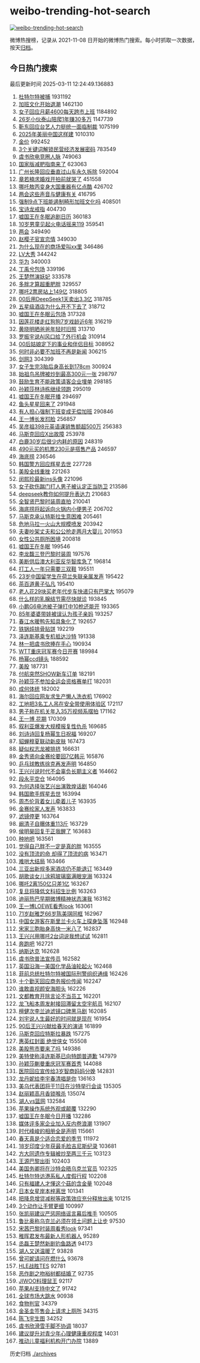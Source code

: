 # weibo-trending-hot-search

[![weibo-trending-hot-search](https://github.com/ameizi/weibo-trending-hot-search/actions/workflows/ci.yml/badge.svg)](https://github.com/ameizi/weibo-trending-hot-search/actions/workflows/ci.yml)

微博热搜榜，记录从 2021-11-08 日开始的微博热门搜索。每小时抓取一次数据，按天[归档](./archives)。

## 今日热门搜索

<!-- BEGIN --> 
最后更新时间 2025-03-11 12:24:49.136883 
1. [杜特尔特被捕](https://s.weibo.com/weibo?q=%23%E6%9D%9C%E7%89%B9%E5%B0%94%E7%89%B9%E8%A2%AB%E6%8D%95%23&t=31&band_rank=1&Refer=top) 1931192
1. [加班文化开始退潮](https://s.weibo.com/weibo?q=%23%E5%8A%A0%E7%8F%AD%E6%96%87%E5%8C%96%E5%BC%80%E5%A7%8B%E9%80%80%E6%BD%AE%23&t=31&band_rank=2&Refer=top) 1462130
1. [女子回应月薪4600每天跨市上班](https://s.weibo.com/weibo?q=%23%E5%A5%B3%E5%AD%90%E5%9B%9E%E5%BA%94%E6%9C%88%E8%96%AA4600%E6%AF%8F%E5%A4%A9%E8%B7%A8%E5%B8%82%E4%B8%8A%E7%8F%AD%23&t=31&band_rank=5&Refer=top) 1184892
1. [26岁小伙泰山陪爬1年赚30多万](https://s.weibo.com/weibo?q=%2326%E5%B2%81%E5%B0%8F%E4%BC%99%E6%B3%B0%E5%B1%B1%E9%99%AA%E7%88%AC1%E5%B9%B4%E8%B5%9A30%E5%A4%9A%E4%B8%87%23&t=31&band_rank=1&Refer=top) 1147739
1. [靳东回应台艺人力挺统一面临制裁](https://s.weibo.com/weibo?q=%23%E9%9D%B3%E4%B8%9C%E5%9B%9E%E5%BA%94%E5%8F%B0%E8%89%BA%E4%BA%BA%E5%8A%9B%E6%8C%BA%E7%BB%9F%E4%B8%80%E9%9D%A2%E4%B8%B4%E5%88%B6%E8%A3%81%23&t=31&band_rank=8&Refer=top) 1075199
1. [2025年美丽中国这样建](https://s.weibo.com/weibo?q=%232025%E5%B9%B4%E7%BE%8E%E4%B8%BD%E4%B8%AD%E5%9B%BD%E8%BF%99%E6%A0%B7%E5%BB%BA%23&t=31&band_rank=3&Refer=top) 1010310
1. [金价](https://s.weibo.com/weibo?q=%E9%87%91%E4%BB%B7&t=31&band_rank=28&Refer=top) 992452
1. [3个关键词解锁民营经济发展密码](https://s.weibo.com/weibo?q=%233%E4%B8%AA%E5%85%B3%E9%94%AE%E8%AF%8D%E8%A7%A3%E9%94%81%E6%B0%91%E8%90%A5%E7%BB%8F%E6%B5%8E%E5%8F%91%E5%B1%95%E5%AF%86%E7%A0%81%23&t=31&band_rank=3&Refer=top) 783549
1. [虞书欣电竞圈人脉](https://s.weibo.com/weibo?q=%23%E8%99%9E%E4%B9%A6%E6%AC%A3%E7%94%B5%E7%AB%9E%E5%9C%88%E4%BA%BA%E8%84%89%23&t=31&band_rank=4&Refer=top) 749063
1. [国家版减肥指南来了](https://s.weibo.com/weibo?q=%23%E5%9B%BD%E5%AE%B6%E7%89%88%E5%87%8F%E8%82%A5%E6%8C%87%E5%8D%97%E6%9D%A5%E4%BA%86%23&t=31&band_rank=2&Refer=top) 623063
1. [广州长隆回应垂直过山车永久拆除](https://s.weibo.com/weibo?q=%23%E5%B9%BF%E5%B7%9E%E9%95%BF%E9%9A%86%E5%9B%9E%E5%BA%94%E5%9E%82%E7%9B%B4%E8%BF%87%E5%B1%B1%E8%BD%A6%E6%B0%B8%E4%B9%85%E6%8B%86%E9%99%A4%23&t=31&band_rank=6&Refer=top) 592004
1. [章若楠求婚戏开拍前就哭了](https://s.weibo.com/weibo?q=%23%E7%AB%A0%E8%8B%A5%E6%A5%A0%E6%B1%82%E5%A9%9A%E6%88%8F%E5%BC%80%E6%8B%8D%E5%89%8D%E5%B0%B1%E5%93%AD%E4%BA%86%23&t=31&band_rank=2&Refer=top) 451558
1. [哪吒敖丙变身大国重器有亿点酷](https://s.weibo.com/weibo?q=%23%E5%93%AA%E5%90%92%E6%95%96%E4%B8%99%E5%8F%98%E8%BA%AB%E5%A4%A7%E5%9B%BD%E9%87%8D%E5%99%A8%E6%9C%89%E4%BA%BF%E7%82%B9%E9%85%B7%23&t=31&band_rank=9&Refer=top) 426702
1. [两会这些声音与健康有关](https://s.weibo.com/weibo?q=%23%E4%B8%A4%E4%BC%9A%E8%BF%99%E4%BA%9B%E5%A3%B0%E9%9F%B3%E4%B8%8E%E5%81%A5%E5%BA%B7%E6%9C%89%E5%85%B3%23&t=31&band_rank=7&Refer=top) 416795
1. [强制9点下班能遏制畸形加班文化吗](https://s.weibo.com/weibo?q=%23%E5%BC%BA%E5%88%B69%E7%82%B9%E4%B8%8B%E7%8F%AD%E8%83%BD%E9%81%8F%E5%88%B6%E7%95%B8%E5%BD%A2%E5%8A%A0%E7%8F%AD%E6%96%87%E5%8C%96%E5%90%97%23&t=31&band_rank=7&Refer=top) 408501
1. [宝诗龙戒指](https://s.weibo.com/weibo?q=%E5%AE%9D%E8%AF%97%E9%BE%99%E6%88%92%E6%8C%87&t=31&band_rank=4&Refer=top) 404730
1. [嘘国王在冬眠追剧日历](https://s.weibo.com/weibo?q=%E5%98%98%E5%9B%BD%E7%8E%8B%E5%9C%A8%E5%86%AC%E7%9C%A0%E8%BF%BD%E5%89%A7%E6%97%A5%E5%8E%86&t=31&band_rank=44&Refer=top) 360183
1. [10岁男童见起火电话摇来119](https://s.weibo.com/weibo?q=%2310%E5%B2%81%E7%94%B7%E7%AB%A5%E8%A7%81%E8%B5%B7%E7%81%AB%E7%94%B5%E8%AF%9D%E6%91%87%E6%9D%A5119%23&t=31&band_rank=13&Refer=top) 359541
1. [两会](https://s.weibo.com/weibo?q=%E4%B8%A4%E4%BC%9A&t=31&band_rank=39&Refer=top) 349490
1. [赵樱子官宣恋情](https://s.weibo.com/weibo?q=%23%E8%B5%B5%E6%A8%B1%E5%AD%90%E5%AE%98%E5%AE%A3%E6%81%8B%E6%83%85%23&t=31&band_rank=11&Refer=top) 349030
1. [为什么现在的商场爱叫xx里](https://s.weibo.com/weibo?q=%23%E4%B8%BA%E4%BB%80%E4%B9%88%E7%8E%B0%E5%9C%A8%E7%9A%84%E5%95%86%E5%9C%BA%E7%88%B1%E5%8F%ABxx%E9%87%8C%23&t=31&band_rank=10&Refer=top) 346486
1. [LV大秀](https://s.weibo.com/weibo?q=LV%E5%A4%A7%E7%A7%80&t=31&band_rank=7&Refer=top) 344242
1. [华为](https://s.weibo.com/weibo?q=%E5%8D%8E%E4%B8%BA&t=31&band_rank=12&Refer=top) 340003
1. [丁禹兮包场](https://s.weibo.com/weibo?q=%E4%B8%81%E7%A6%B9%E5%85%AE%E5%8C%85%E5%9C%BA&t=31&band_rank=14&Refer=top) 339196
1. [王楚然演妖妃](https://s.weibo.com/weibo?q=%E7%8E%8B%E6%A5%9A%E7%84%B6%E6%BC%94%E5%A6%96%E5%A6%83&t=31&band_rank=4&Refer=top) 333578
1. [多胖才算超重肥胖](https://s.weibo.com/weibo?q=%23%E5%A4%9A%E8%83%96%E6%89%8D%E7%AE%97%E8%B6%85%E9%87%8D%E8%82%A5%E8%83%96%23&t=31&band_rank=17&Refer=top) 329557
1. [哪吒2票房站上149亿](https://s.weibo.com/weibo?q=%23%E5%93%AA%E5%90%922%E7%A5%A8%E6%88%BF%E7%AB%99%E4%B8%8A149%E4%BA%BF%23&t=31&band_rank=5&Refer=top) 318805
1. [00后用DeepSeek1天卖出3.3亿](https://s.weibo.com/weibo?q=%2300%E5%90%8E%E7%94%A8DeepSeek1%E5%A4%A9%E5%8D%96%E5%87%BA3.3%E4%BA%BF%23&t=31&band_rank=6&Refer=top) 318785
1. [五星级酒店为什么开不下去了](https://s.weibo.com/weibo?q=%23%E4%BA%94%E6%98%9F%E7%BA%A7%E9%85%92%E5%BA%97%E4%B8%BA%E4%BB%80%E4%B9%88%E5%BC%80%E4%B8%8D%E4%B8%8B%E5%8E%BB%E4%BA%86%23&t=31&band_rank=7&Refer=top) 318712
1. [嘘国王在冬眠云包场](https://s.weibo.com/weibo?q=%E5%98%98%E5%9B%BD%E7%8E%8B%E5%9C%A8%E5%86%AC%E7%9C%A0%E4%BA%91%E5%8C%85%E5%9C%BA&t=31&band_rank=16&Refer=top) 317328
1. [因莲花楼走红狗狗7岁戏龄近6年](https://s.weibo.com/weibo?q=%23%E5%9B%A0%E8%8E%B2%E8%8A%B1%E6%A5%BC%E8%B5%B0%E7%BA%A2%E7%8B%97%E7%8B%977%E5%B2%81%E6%88%8F%E9%BE%84%E8%BF%916%E5%B9%B4%23&t=31&band_rank=23&Refer=top) 316219
1. [黄晓明晒爸爸年轻时旧照](https://s.weibo.com/weibo?q=%23%E9%BB%84%E6%99%93%E6%98%8E%E6%99%92%E7%88%B8%E7%88%B8%E5%B9%B4%E8%BD%BB%E6%97%B6%E6%97%A7%E7%85%A7%23&t=31&band_rank=18&Refer=top) 313710
1. [罗振宇说AI风口给了外行机会](https://s.weibo.com/weibo?q=%23%E7%BD%97%E6%8C%AF%E5%AE%87%E8%AF%B4AI%E9%A3%8E%E5%8F%A3%E7%BB%99%E4%BA%86%E5%A4%96%E8%A1%8C%E6%9C%BA%E4%BC%9A%23&t=31&band_rank=19&Refer=top) 310914
1. [00后姑娘定下的事业和伴侣目标](https://s.weibo.com/weibo?q=%2300%E5%90%8E%E5%A7%91%E5%A8%98%E5%AE%9A%E4%B8%8B%E7%9A%84%E4%BA%8B%E4%B8%9A%E5%92%8C%E4%BC%B4%E4%BE%A3%E7%9B%AE%E6%A0%87%23&t=31&band_rank=32&Refer=top) 308952
1. [何时非必要不加班不再是新闻](https://s.weibo.com/weibo?q=%23%E4%BD%95%E6%97%B6%E9%9D%9E%E5%BF%85%E8%A6%81%E4%B8%8D%E5%8A%A0%E7%8F%AD%E4%B8%8D%E5%86%8D%E6%98%AF%E6%96%B0%E9%97%BB%23&t=31&band_rank=20&Refer=top) 306215
1. [剑网3](https://s.weibo.com/weibo?q=%E5%89%91%E7%BD%913&t=31&band_rank=6&Refer=top) 304399
1. [女子生完3胎后身高长到178cm](https://s.weibo.com/weibo?q=%23%E5%A5%B3%E5%AD%90%E7%94%9F%E5%AE%8C3%E8%83%8E%E5%90%8E%E8%BA%AB%E9%AB%98%E9%95%BF%E5%88%B0178cm%23&t=31&band_rank=21&Refer=top) 300924
1. [始祖鸟吊牌被炒到最高300元一张](https://s.weibo.com/weibo?q=%23%E5%A7%8B%E7%A5%96%E9%B8%9F%E5%90%8A%E7%89%8C%E8%A2%AB%E7%82%92%E5%88%B0%E6%9C%80%E9%AB%98300%E5%85%83%E4%B8%80%E5%BC%A0%23&t=31&band_rank=23&Refer=top) 298797
1. [鼓励生育不能政策请客企业埋单](https://s.weibo.com/weibo?q=%23%E9%BC%93%E5%8A%B1%E7%94%9F%E8%82%B2%E4%B8%8D%E8%83%BD%E6%94%BF%E7%AD%96%E8%AF%B7%E5%AE%A2%E4%BC%81%E4%B8%9A%E5%9F%8B%E5%8D%95%23&t=31&band_rank=24&Refer=top) 298185
1. [孙颖莎林诗栋继续领跑](https://s.weibo.com/weibo?q=%23%E5%AD%99%E9%A2%96%E8%8E%8E%E6%9E%97%E8%AF%97%E6%A0%8B%E7%BB%A7%E7%BB%AD%E9%A2%86%E8%B7%91%23&t=31&band_rank=25&Refer=top) 295019
1. [嘘国王在冬眠开播](https://s.weibo.com/weibo?q=%23%E5%98%98%E5%9B%BD%E7%8E%8B%E5%9C%A8%E5%86%AC%E7%9C%A0%E5%BC%80%E6%92%AD%23&t=31&band_rank=26&Refer=top) 294697
1. [鱼头星星回来了](https://s.weibo.com/weibo?q=%E9%B1%BC%E5%A4%B4%E6%98%9F%E6%98%9F%E5%9B%9E%E6%9D%A5%E4%BA%86&t=31&band_rank=27&Refer=top) 291948
1. [有人担心强制下班变成无偿加班](https://s.weibo.com/weibo?q=%23%E6%9C%89%E4%BA%BA%E6%8B%85%E5%BF%83%E5%BC%BA%E5%88%B6%E4%B8%8B%E7%8F%AD%E5%8F%98%E6%88%90%E6%97%A0%E5%81%BF%E5%8A%A0%E7%8F%AD%23&t=31&band_rank=15&Refer=top) 290846
1. [王一博长发怼脸](https://s.weibo.com/weibo?q=%23%E7%8E%8B%E4%B8%80%E5%8D%9A%E9%95%BF%E5%8F%91%E6%80%BC%E8%84%B8%23&t=31&band_rank=13&Refer=top) 256857
1. [吴彦祖398元英语课销售额超500万](https://s.weibo.com/weibo?q=%23%E5%90%B4%E5%BD%A6%E7%A5%96398%E5%85%83%E8%8B%B1%E8%AF%AD%E8%AF%BE%E9%94%80%E5%94%AE%E9%A2%9D%E8%B6%85500%E4%B8%87%23&t=31&band_rank=12&Refer=top) 256383
1. [马斯克回应X出故障](https://s.weibo.com/weibo?q=%23%E9%A9%AC%E6%96%AF%E5%85%8B%E5%9B%9E%E5%BA%94X%E5%87%BA%E6%95%85%E9%9A%9C%23&t=31&band_rank=9&Refer=top) 253978
1. [白鹿30岁后很少内耗的原因](https://s.weibo.com/weibo?q=%23%E7%99%BD%E9%B9%BF30%E5%B2%81%E5%90%8E%E5%BE%88%E5%B0%91%E5%86%85%E8%80%97%E7%9A%84%E5%8E%9F%E5%9B%A0%23&t=31&band_rank=29&Refer=top) 248319
1. [490元买的机票230元是搭售产品](https://s.weibo.com/weibo?q=%23490%E5%85%83%E4%B9%B0%E7%9A%84%E6%9C%BA%E7%A5%A8230%E5%85%83%E6%98%AF%E6%90%AD%E5%94%AE%E4%BA%A7%E5%93%81%23&t=31&band_rank=30&Refer=top) 246597
1. [海底捞](https://s.weibo.com/weibo?q=%E6%B5%B7%E5%BA%95%E6%8D%9E&t=31&band_rank=35&Refer=top) 236546
1. [韩国警方回应辉星去世](https://s.weibo.com/weibo?q=%23%E9%9F%A9%E5%9B%BD%E8%AD%A6%E6%96%B9%E5%9B%9E%E5%BA%94%E8%BE%89%E6%98%9F%E5%8E%BB%E4%B8%96%23&t=31&band_rank=43&Refer=top) 227728
1. [美股全线重挫](https://s.weibo.com/weibo?q=%23%E7%BE%8E%E8%82%A1%E5%85%A8%E7%BA%BF%E9%87%8D%E6%8C%AB%23&t=31&band_rank=10&Refer=top) 221263
1. [闵熙珍最新ins头像](https://s.weibo.com/weibo?q=%23%E9%97%B5%E7%86%99%E7%8F%8D%E6%9C%80%E6%96%B0ins%E5%A4%B4%E5%83%8F%23&t=31&band_rank=33&Refer=top) 221096
1. [女子砍伤踹门打人男子被认定正当防卫](https://s.weibo.com/weibo?q=%23%E5%A5%B3%E5%AD%90%E7%A0%8D%E4%BC%A4%E8%B8%B9%E9%97%A8%E6%89%93%E4%BA%BA%E7%94%B7%E5%AD%90%E8%A2%AB%E8%AE%A4%E5%AE%9A%E6%AD%A3%E5%BD%93%E9%98%B2%E5%8D%AB%23&t=31&band_rank=13&Refer=top) 213586
1. [deepseek教你如何提升表达力](https://s.weibo.com/weibo?q=deepseek%E6%95%99%E4%BD%A0%E5%A6%82%E4%BD%95%E6%8F%90%E5%8D%87%E8%A1%A8%E8%BE%BE%E5%8A%9B&t=31&band_rank=34&Refer=top) 210683
1. [全智贤巴黎时装周直拍](https://s.weibo.com/weibo?q=%E5%85%A8%E6%99%BA%E8%B4%A4%E5%B7%B4%E9%BB%8E%E6%97%B6%E8%A3%85%E5%91%A8%E7%9B%B4%E6%8B%8D&t=31&band_rank=14&Refer=top) 210041
1. [海底捞将起诉向火锅内小便男子](https://s.weibo.com/weibo?q=%23%E6%B5%B7%E5%BA%95%E6%8D%9E%E5%B0%86%E8%B5%B7%E8%AF%89%E5%90%91%E7%81%AB%E9%94%85%E5%86%85%E5%B0%8F%E4%BE%BF%E7%94%B7%E5%AD%90%23&t=31&band_rank=32&Refer=top) 206702
1. [马斯克承认特斯拉生意困难](https://s.weibo.com/weibo?q=%23%E9%A9%AC%E6%96%AF%E5%85%8B%E6%89%BF%E8%AE%A4%E7%89%B9%E6%96%AF%E6%8B%89%E7%94%9F%E6%84%8F%E5%9B%B0%E9%9A%BE%23&t=31&band_rank=36&Refer=top) 205461
1. [危地马拉一火山大规模喷发](https://s.weibo.com/weibo?q=%23%E5%8D%B1%E5%9C%B0%E9%A9%AC%E6%8B%89%E4%B8%80%E7%81%AB%E5%B1%B1%E5%A4%A7%E8%A7%84%E6%A8%A1%E5%96%B7%E5%8F%91%23&t=31&band_rank=16&Refer=top) 203942
1. [夫妻吵架丈夫和公公抢走两月大婴儿](https://s.weibo.com/weibo?q=%23%E5%A4%AB%E5%A6%BB%E5%90%B5%E6%9E%B6%E4%B8%88%E5%A4%AB%E5%92%8C%E5%85%AC%E5%85%AC%E6%8A%A2%E8%B5%B0%E4%B8%A4%E6%9C%88%E5%A4%A7%E5%A9%B4%E5%84%BF%23&t=31&band_rank=16&Refer=top) 201953
1. [女性公共厕所困境](https://s.weibo.com/weibo?q=%23%E5%A5%B3%E6%80%A7%E5%85%AC%E5%85%B1%E5%8E%95%E6%89%80%E5%9B%B0%E5%A2%83%23&t=31&band_rank=37&Refer=top) 200818
1. [嘘国王在冬眠](https://s.weibo.com/weibo?q=%E5%98%98%E5%9B%BD%E7%8E%8B%E5%9C%A8%E5%86%AC%E7%9C%A0&t=31&band_rank=19&Refer=top) 199546
1. [李龙馥三登巴黎时装周](https://s.weibo.com/weibo?q=%23%E6%9D%8E%E9%BE%99%E9%A6%A5%E4%B8%89%E7%99%BB%E5%B7%B4%E9%BB%8E%E6%97%B6%E8%A3%85%E5%91%A8%23&t=31&band_rank=20&Refer=top) 197576
1. [美断供后澳大利亚反华智库急了](https://s.weibo.com/weibo?q=%23%E7%BE%8E%E6%96%AD%E4%BE%9B%E5%90%8E%E6%BE%B3%E5%A4%A7%E5%88%A9%E4%BA%9A%E5%8F%8D%E5%8D%8E%E6%99%BA%E5%BA%93%E6%80%A5%E4%BA%86%23&t=31&band_rank=21&Refer=top) 196814
1. [打工人一年只需要三双鞋](https://s.weibo.com/weibo?q=%23%E6%89%93%E5%B7%A5%E4%BA%BA%E4%B8%80%E5%B9%B4%E5%8F%AA%E9%9C%80%E8%A6%81%E4%B8%89%E5%8F%8C%E9%9E%8B%23&t=31&band_rank=22&Refer=top) 195511
1. [23岁中国留学生在荷兰失联亲属发声](https://s.weibo.com/weibo?q=%2323%E5%B2%81%E4%B8%AD%E5%9B%BD%E7%95%99%E5%AD%A6%E7%94%9F%E5%9C%A8%E8%8D%B7%E5%85%B0%E5%A4%B1%E8%81%94%E4%BA%B2%E5%B1%9E%E5%8F%91%E5%A3%B0%23&t=31&band_rank=20&Refer=top) 195422
1. [茶百道黄子弘凡](https://s.weibo.com/weibo?q=%E8%8C%B6%E7%99%BE%E9%81%93%E9%BB%84%E5%AD%90%E5%BC%98%E5%87%A1&t=31&band_rank=22&Refer=top) 195410
1. [老人花29块买老年代步车快递只有巴掌大](https://s.weibo.com/weibo?q=%23%E8%80%81%E4%BA%BA%E8%8A%B129%E5%9D%97%E4%B9%B0%E8%80%81%E5%B9%B4%E4%BB%A3%E6%AD%A5%E8%BD%A6%E5%BF%AB%E9%80%92%E5%8F%AA%E6%9C%89%E5%B7%B4%E6%8E%8C%E5%A4%A7%23&t=31&band_rank=23&Refer=top) 195079
1. [什么样的乳腺结节需尽快就诊](https://s.weibo.com/weibo?q=%23%E4%BB%80%E4%B9%88%E6%A0%B7%E7%9A%84%E4%B9%B3%E8%85%BA%E7%BB%93%E8%8A%82%E9%9C%80%E5%B0%BD%E5%BF%AB%E5%B0%B1%E8%AF%8A%23&t=31&band_rank=24&Refer=top) 193845
1. [小鹏G6电池被子弹打中10枪还能开](https://s.weibo.com/weibo?q=%23%E5%B0%8F%E9%B9%8FG6%E7%94%B5%E6%B1%A0%E8%A2%AB%E5%AD%90%E5%BC%B9%E6%89%93%E4%B8%AD10%E6%9E%AA%E8%BF%98%E8%83%BD%E5%BC%80%23&t=31&band_rank=39&Refer=top) 193365
1. [85年婆婆带娃被误认为孩子亲妈](https://s.weibo.com/weibo?q=%2385%E5%B9%B4%E5%A9%86%E5%A9%86%E5%B8%A6%E5%A8%83%E8%A2%AB%E8%AF%AF%E8%AE%A4%E4%B8%BA%E5%AD%A9%E5%AD%90%E4%BA%B2%E5%A6%88%23&t=31&band_rank=25&Refer=top) 193257
1. [春江水暖鸭先知具象化了](https://s.weibo.com/weibo?q=%23%E6%98%A5%E6%B1%9F%E6%B0%B4%E6%9A%96%E9%B8%AD%E5%85%88%E7%9F%A5%E5%85%B7%E8%B1%A1%E5%8C%96%E4%BA%86%23&t=31&band_rank=26&Refer=top) 192657
1. [铁锅炖排骨贴饼](https://s.weibo.com/weibo?q=%E9%93%81%E9%94%85%E7%82%96%E6%8E%92%E9%AA%A8%E8%B4%B4%E9%A5%BC&t=31&band_rank=40&Refer=top) 192219
1. [泽连斯基乘专机抵达沙特](https://s.weibo.com/weibo?q=%23%E6%B3%BD%E8%BF%9E%E6%96%AF%E5%9F%BA%E4%B9%98%E4%B8%93%E6%9C%BA%E6%8A%B5%E8%BE%BE%E6%B2%99%E7%89%B9%23&t=31&band_rank=18&Refer=top) 191338
1. [林一把虞书欣捧在手心](https://s.weibo.com/weibo?q=%23%E6%9E%97%E4%B8%80%E6%8A%8A%E8%99%9E%E4%B9%A6%E6%AC%A3%E6%8D%A7%E5%9C%A8%E6%89%8B%E5%BF%83%23&t=31&band_rank=16&Refer=top) 190934
1. [WTT重庆冠军赛今日开赛](https://s.weibo.com/weibo?q=%23WTT%E9%87%8D%E5%BA%86%E5%86%A0%E5%86%9B%E8%B5%9B%E4%BB%8A%E6%97%A5%E5%BC%80%E8%B5%9B%23&t=31&band_rank=25&Refer=top) 189984
1. [杨幂ccd镜头](https://s.weibo.com/weibo?q=%23%E6%9D%A8%E5%B9%82ccd%E9%95%9C%E5%A4%B4%23&t=31&band_rank=26&Refer=top) 188592
1. [美股](https://s.weibo.com/weibo?q=%E7%BE%8E%E8%82%A1&t=31&band_rank=8&Refer=top) 187731
1. [付航突然SHOW新车订单](https://s.weibo.com/weibo?q=%23%E4%BB%98%E8%88%AA%E7%AA%81%E7%84%B6SHOW%E6%96%B0%E8%BD%A6%E8%AE%A2%E5%8D%95%23&t=31&band_rank=43&Refer=top) 182191
1. [孙颖莎不参加全运会资格赛单打](https://s.weibo.com/weibo?q=%23%E5%AD%99%E9%A2%96%E8%8E%8E%E4%B8%8D%E5%8F%82%E5%8A%A0%E5%85%A8%E8%BF%90%E4%BC%9A%E8%B5%84%E6%A0%BC%E8%B5%9B%E5%8D%95%E6%89%93%23&t=31&band_rank=44&Refer=top) 182031
1. [成何体统](https://s.weibo.com/weibo?q=%E6%88%90%E4%BD%95%E4%BD%93%E7%BB%9F&t=31&band_rank=9&Refer=top) 182002
1. [海尔回应网友求生产懒人洗衣机](https://s.weibo.com/weibo?q=%23%E6%B5%B7%E5%B0%94%E5%9B%9E%E5%BA%94%E7%BD%91%E5%8F%8B%E6%B1%82%E7%94%9F%E4%BA%A7%E6%87%92%E4%BA%BA%E6%B4%97%E8%A1%A3%E6%9C%BA%23&t=31&band_rank=44&Refer=top) 176902
1. [工地把3名工人吊在安全带使用体验区](https://s.weibo.com/weibo?q=%23%E5%B7%A5%E5%9C%B0%E6%8A%8A3%E5%90%8D%E5%B7%A5%E4%BA%BA%E5%90%8A%E5%9C%A8%E5%AE%89%E5%85%A8%E5%B8%A6%E4%BD%BF%E7%94%A8%E4%BD%93%E9%AA%8C%E5%8C%BA%23&t=31&band_rank=12&Refer=top) 172117
1. [男子称在机关年入35万视频系摆拍](https://s.weibo.com/weibo?q=%23%E7%94%B7%E5%AD%90%E7%A7%B0%E5%9C%A8%E6%9C%BA%E5%85%B3%E5%B9%B4%E5%85%A535%E4%B8%87%E8%A7%86%E9%A2%91%E7%B3%BB%E6%91%86%E6%8B%8D%23&t=31&band_rank=29&Refer=top) 171162
1. [王一博 花期](https://s.weibo.com/weibo?q=%E7%8E%8B%E4%B8%80%E5%8D%9A%20%E8%8A%B1%E6%9C%9F&t=31&band_rank=13&Refer=top) 170309
1. [叙利亚爆发大规模报复性仇杀](https://s.weibo.com/weibo?q=%23%E5%8F%99%E5%88%A9%E4%BA%9A%E7%88%86%E5%8F%91%E5%A4%A7%E8%A7%84%E6%A8%A1%E6%8A%A5%E5%A4%8D%E6%80%A7%E4%BB%87%E6%9D%80%23&t=31&band_rank=14&Refer=top) 169685
1. [刘诗诗回复杨幂生日祝福](https://s.weibo.com/weibo?q=%E5%88%98%E8%AF%97%E8%AF%97%E5%9B%9E%E5%A4%8D%E6%9D%A8%E5%B9%82%E7%94%9F%E6%97%A5%E7%A5%9D%E7%A6%8F&t=31&band_rank=15&Refer=top) 169207
1. [貂蝉穆夏联动新皮肤](https://s.weibo.com/weibo?q=%23%E8%B2%82%E8%9D%89%E7%A9%86%E5%A4%8F%E8%81%94%E5%8A%A8%E6%96%B0%E7%9A%AE%E8%82%A4%23&t=31&band_rank=43&Refer=top) 167473
1. [疑似权志龙被排挤](https://s.weibo.com/weibo?q=%23%E7%96%91%E4%BC%BC%E6%9D%83%E5%BF%97%E9%BE%99%E8%A2%AB%E6%8E%92%E6%8C%A4%23&t=31&band_rank=17&Refer=top) 166631
1. [金秀贤向金赛纶要回7亿韩元](https://s.weibo.com/weibo?q=%23%E9%87%91%E7%A7%80%E8%B4%A4%E5%90%91%E9%87%91%E8%B5%9B%E7%BA%B6%E8%A6%81%E5%9B%9E7%E4%BA%BF%E9%9F%A9%E5%85%83%23&t=31&band_rank=18&Refer=top) 165876
1. [乒乓球教练徐克再发声明](https://s.weibo.com/weibo?q=%23%E4%B9%92%E4%B9%93%E7%90%83%E6%95%99%E7%BB%83%E5%BE%90%E5%85%8B%E5%86%8D%E5%8F%91%E5%A3%B0%E6%98%8E%23&t=31&band_rank=30&Refer=top) 164850
1. [王兴兴说时代不会辜负长期主义者](https://s.weibo.com/weibo?q=%23%E7%8E%8B%E5%85%B4%E5%85%B4%E8%AF%B4%E6%97%B6%E4%BB%A3%E4%B8%8D%E4%BC%9A%E8%BE%9C%E8%B4%9F%E9%95%BF%E6%9C%9F%E4%B8%BB%E4%B9%89%E8%80%85%23&t=31&band_rank=19&Refer=top) 164662
1. [段永平空仓](https://s.weibo.com/weibo?q=%23%E6%AE%B5%E6%B0%B8%E5%B9%B3%E7%A9%BA%E4%BB%93%23&t=31&band_rank=46&Refer=top) 164095
1. [为何选择张艺兴出演敦煌话剧](https://s.weibo.com/weibo?q=%23%E4%B8%BA%E4%BD%95%E9%80%89%E6%8B%A9%E5%BC%A0%E8%89%BA%E5%85%B4%E5%87%BA%E6%BC%94%E6%95%A6%E7%85%8C%E8%AF%9D%E5%89%A7%23&t=31&band_rank=20&Refer=top) 164046
1. [韩国歌手辉星去世](https://s.weibo.com/weibo?q=%23%E9%9F%A9%E5%9B%BD%E6%AD%8C%E6%89%8B%E8%BE%89%E6%98%9F%E5%8E%BB%E4%B8%96%23&t=31&band_rank=21&Refer=top) 163994
1. [周杰伦背着女儿牵着儿子](https://s.weibo.com/weibo?q=%23%E5%91%A8%E6%9D%B0%E4%BC%A6%E8%83%8C%E7%9D%80%E5%A5%B3%E5%84%BF%E7%89%B5%E7%9D%80%E5%84%BF%E5%AD%90%23&t=31&band_rank=22&Refer=top) 163935
1. [金赛纶家人发声](https://s.weibo.com/weibo?q=%23%E9%87%91%E8%B5%9B%E7%BA%B6%E5%AE%B6%E4%BA%BA%E5%8F%91%E5%A3%B0%23&t=31&band_rank=23&Refer=top) 163833
1. [滤镜停更](https://s.weibo.com/weibo?q=%E6%BB%A4%E9%95%9C%E5%81%9C%E6%9B%B4&t=31&band_rank=24&Refer=top) 163764
1. [阚清子自曝体重113斤](https://s.weibo.com/weibo?q=%23%E9%98%9A%E6%B8%85%E5%AD%90%E8%87%AA%E6%9B%9D%E4%BD%93%E9%87%8D113%E6%96%A4%23&t=31&band_rank=25&Refer=top) 163729
1. [侯明昊回复于正我醒了](https://s.weibo.com/weibo?q=%23%E4%BE%AF%E6%98%8E%E6%98%8A%E5%9B%9E%E5%A4%8D%E4%BA%8E%E6%AD%A3%E6%88%91%E9%86%92%E4%BA%86%23&t=31&band_rank=26&Refer=top) 163683
1. [种地吧](https://s.weibo.com/weibo?q=%E7%A7%8D%E5%9C%B0%E5%90%A7&t=31&band_rank=29&Refer=top) 163561
1. [觉得自己胖不一定是真的胖](https://s.weibo.com/weibo?q=%23%E8%A7%89%E5%BE%97%E8%87%AA%E5%B7%B1%E8%83%96%E4%B8%8D%E4%B8%80%E5%AE%9A%E6%98%AF%E7%9C%9F%E7%9A%84%E8%83%96%23&t=31&band_rank=27&Refer=top) 163555
1. [没有顶流的命 却得了顶流的病](https://s.weibo.com/weibo?q=%E6%B2%A1%E6%9C%89%E9%A1%B6%E6%B5%81%E7%9A%84%E5%91%BD%20%E5%8D%B4%E5%BE%97%E4%BA%86%E9%A1%B6%E6%B5%81%E7%9A%84%E7%97%85&t=31&band_rank=28&Refer=top) 163471
1. [难哄大结局](https://s.weibo.com/weibo?q=%23%E9%9A%BE%E5%93%84%E5%A4%A7%E7%BB%93%E5%B1%80%23&t=31&band_rank=29&Refer=top) 163466
1. [三亚出新规多家酒店仍不能退订](https://s.weibo.com/weibo?q=%23%E4%B8%89%E4%BA%9A%E5%87%BA%E6%96%B0%E8%A7%84%E5%A4%9A%E5%AE%B6%E9%85%92%E5%BA%97%E4%BB%8D%E4%B8%8D%E8%83%BD%E9%80%80%E8%AE%A2%23&t=31&band_rank=30&Refer=top) 163449
1. [胡歌谈女儿涂鸦玻璃窗满眼宠溺](https://s.weibo.com/weibo?q=%E8%83%A1%E6%AD%8C%E8%B0%88%E5%A5%B3%E5%84%BF%E6%B6%82%E9%B8%A6%E7%8E%BB%E7%92%83%E7%AA%97%E6%BB%A1%E7%9C%BC%E5%AE%A0%E6%BA%BA&t=31&band_rank=30&Refer=top) 163324
1. [哪吒2离150亿只差1亿](https://s.weibo.com/weibo?q=%23%E5%93%AA%E5%90%922%E7%A6%BB150%E4%BA%BF%E5%8F%AA%E5%B7%AE1%E4%BA%BF%23&t=31&band_rank=47&Refer=top) 163267
1. [复旦将降低文科招生比例](https://s.weibo.com/weibo?q=%23%E5%A4%8D%E6%97%A6%E5%B0%86%E9%99%8D%E4%BD%8E%E6%96%87%E7%A7%91%E6%8B%9B%E7%94%9F%E6%AF%94%E4%BE%8B%23&t=31&band_rank=31&Refer=top) 163263
1. [迪丽热巴早期微博精神状态演我](https://s.weibo.com/weibo?q=%23%E8%BF%AA%E4%B8%BD%E7%83%AD%E5%B7%B4%E6%97%A9%E6%9C%9F%E5%BE%AE%E5%8D%9A%E7%B2%BE%E7%A5%9E%E7%8A%B6%E6%80%81%E6%BC%94%E6%88%91%23&t=31&band_rank=33&Refer=top) 163162
1. [王一博LOEWE看秀look](https://s.weibo.com/weibo?q=%23%E7%8E%8B%E4%B8%80%E5%8D%9ALOEWE%E7%9C%8B%E7%A7%80look%23&t=31&band_rank=34&Refer=top) 163061
1. [71岁赵雅芝66岁陈美琪同框](https://s.weibo.com/weibo?q=%2371%E5%B2%81%E8%B5%B5%E9%9B%85%E8%8A%9D66%E5%B2%81%E9%99%88%E7%BE%8E%E7%90%AA%E5%90%8C%E6%A1%86%23&t=31&band_rank=35&Refer=top) 162967
1. [中国女游客在斯里兰卡火车上探身坠落](https://s.weibo.com/weibo?q=%23%E4%B8%AD%E5%9B%BD%E5%A5%B3%E6%B8%B8%E5%AE%A2%E5%9C%A8%E6%96%AF%E9%87%8C%E5%85%B0%E5%8D%A1%E7%81%AB%E8%BD%A6%E4%B8%8A%E6%8E%A2%E8%BA%AB%E5%9D%A0%E8%90%BD%23&t=31&band_rank=36&Refer=top) 162948
1. [宋家三胞胎身高快一米八了](https://s.weibo.com/weibo?q=%23%E5%AE%8B%E5%AE%B6%E4%B8%89%E8%83%9E%E8%83%8E%E8%BA%AB%E9%AB%98%E5%BF%AB%E4%B8%80%E7%B1%B3%E5%85%AB%E4%BA%86%23&t=31&band_rank=37&Refer=top) 162837
1. [王兴兴用哪吒2台词说我想试试](https://s.weibo.com/weibo?q=%23%E7%8E%8B%E5%85%B4%E5%85%B4%E7%94%A8%E5%93%AA%E5%90%922%E5%8F%B0%E8%AF%8D%E8%AF%B4%E6%88%91%E6%83%B3%E8%AF%95%E8%AF%95%23&t=31&band_rank=38&Refer=top) 162811
1. [奔跑吧](https://s.weibo.com/weibo?q=%E5%A5%94%E8%B7%91%E5%90%A7&t=31&band_rank=39&Refer=top) 162721
1. [纳斯达克](https://s.weibo.com/weibo?q=%E7%BA%B3%E6%96%AF%E8%BE%BE%E5%85%8B&t=31&band_rank=40&Refer=top) 162628
1. [虞书欣普法宣传员](https://s.weibo.com/weibo?q=%23%E8%99%9E%E4%B9%A6%E6%AC%A3%E6%99%AE%E6%B3%95%E5%AE%A3%E4%BC%A0%E5%91%98%23&t=31&band_rank=41&Refer=top) 162582
1. [英国沿海一美国化学品油轮起火](https://s.weibo.com/weibo?q=%23%E8%8B%B1%E5%9B%BD%E6%B2%BF%E6%B5%B7%E4%B8%80%E7%BE%8E%E5%9B%BD%E5%8C%96%E5%AD%A6%E5%93%81%E6%B2%B9%E8%BD%AE%E8%B5%B7%E7%81%AB%23&t=31&band_rank=42&Refer=top) 162468
1. [菲前总统杜特尔特被国际刑警组织通缉](https://s.weibo.com/weibo?q=%23%E8%8F%B2%E5%89%8D%E6%80%BB%E7%BB%9F%E6%9D%9C%E7%89%B9%E5%B0%94%E7%89%B9%E8%A2%AB%E5%9B%BD%E9%99%85%E5%88%91%E8%AD%A6%E7%BB%84%E7%BB%87%E9%80%9A%E7%BC%89%23&t=31&band_rank=43&Refer=top) 162426
1. [十个勤天回应商务报价传闻](https://s.weibo.com/weibo?q=%23%E5%8D%81%E4%B8%AA%E5%8B%A4%E5%A4%A9%E5%9B%9E%E5%BA%94%E5%95%86%E5%8A%A1%E6%8A%A5%E4%BB%B7%E4%BC%A0%E9%97%BB%23&t=31&band_rank=45&Refer=top) 162247
1. [谁敢直视颜安海胆头](https://s.weibo.com/weibo?q=%E8%B0%81%E6%95%A2%E7%9B%B4%E8%A7%86%E9%A2%9C%E5%AE%89%E6%B5%B7%E8%83%86%E5%A4%B4&t=31&band_rank=46&Refer=top) 162226
1. [文都教育开除言论不当员工](https://s.weibo.com/weibo?q=%23%E6%96%87%E9%83%BD%E6%95%99%E8%82%B2%E5%BC%80%E9%99%A4%E8%A8%80%E8%AE%BA%E4%B8%8D%E5%BD%93%E5%91%98%E5%B7%A5%23&t=31&band_rank=32&Refer=top) 162201
1. [龙飞船本周发射接回滞留太空宇航员](https://s.weibo.com/weibo?q=%23%E9%BE%99%E9%A3%9E%E8%88%B9%E6%9C%AC%E5%91%A8%E5%8F%91%E5%B0%84%E6%8E%A5%E5%9B%9E%E6%BB%9E%E7%95%99%E5%A4%AA%E7%A9%BA%E5%AE%87%E8%88%AA%E5%91%98%23&t=31&band_rank=47&Refer=top) 162107
1. [檀健次李兰迪滤镜口碑黑马剧](https://s.weibo.com/weibo?q=%23%E6%AA%80%E5%81%A5%E6%AC%A1%E6%9D%8E%E5%85%B0%E8%BF%AA%E6%BB%A4%E9%95%9C%E5%8F%A3%E7%A2%91%E9%BB%91%E9%A9%AC%E5%89%A7%23&t=31&band_rank=48&Refer=top) 162085
1. [刘宇说人生最好的时间就是现在](https://s.weibo.com/weibo?q=%23%E5%88%98%E5%AE%87%E8%AF%B4%E4%BA%BA%E7%94%9F%E6%9C%80%E5%A5%BD%E7%9A%84%E6%97%B6%E9%97%B4%E5%B0%B1%E6%98%AF%E7%8E%B0%E5%9C%A8%23&t=31&band_rank=49&Refer=top) 161954
1. [90后王兴兴献给春天的演讲](https://s.weibo.com/weibo?q=%2390%E5%90%8E%E7%8E%8B%E5%85%B4%E5%85%B4%E7%8C%AE%E7%BB%99%E6%98%A5%E5%A4%A9%E7%9A%84%E6%BC%94%E8%AE%B2%23&t=31&band_rank=50&Refer=top) 161899
1. [马斯克回应特斯拉暴跌](https://s.weibo.com/weibo?q=%23%E9%A9%AC%E6%96%AF%E5%85%8B%E5%9B%9E%E5%BA%94%E7%89%B9%E6%96%AF%E6%8B%89%E6%9A%B4%E8%B7%8C%23&t=31&band_rank=31&Refer=top) 157275
1. [惠英红封面 绝世侠女](https://s.weibo.com/weibo?q=%E6%83%A0%E8%8B%B1%E7%BA%A2%E5%B0%81%E9%9D%A2%20%E7%BB%9D%E4%B8%96%E4%BE%A0%E5%A5%B3&t=31&band_rank=48&Refer=top) 155508
1. [美股熊市要来了吗](https://s.weibo.com/weibo?q=%23%E7%BE%8E%E8%82%A1%E7%86%8A%E5%B8%82%E8%A6%81%E6%9D%A5%E4%BA%86%E5%90%97%23&t=31&band_rank=34&Refer=top) 149386
1. [美特使称泽连斯基已向特朗普道歉](https://s.weibo.com/weibo?q=%23%E7%BE%8E%E7%89%B9%E4%BD%BF%E7%A7%B0%E6%B3%BD%E8%BF%9E%E6%96%AF%E5%9F%BA%E5%B7%B2%E5%90%91%E7%89%B9%E6%9C%97%E6%99%AE%E9%81%93%E6%AD%89%23&t=31&band_rank=50&Refer=top) 147979
1. [孙颖莎蒯曼重庆冠军赛首秀](https://s.weibo.com/weibo?q=%23%E5%AD%99%E9%A2%96%E8%8E%8E%E8%92%AF%E6%9B%BC%E9%87%8D%E5%BA%86%E5%86%A0%E5%86%9B%E8%B5%9B%E9%A6%96%E7%A7%80%23&t=31&band_rank=25&Refer=top) 144088
1. [医院回应宣传给3岁智商妈妈分娩](https://s.weibo.com/weibo?q=%23%E5%8C%BB%E9%99%A2%E5%9B%9E%E5%BA%94%E5%AE%A3%E4%BC%A0%E7%BB%993%E5%B2%81%E6%99%BA%E5%95%86%E5%A6%88%E5%A6%88%E5%88%86%E5%A8%A9%23&t=31&band_rank=28&Refer=top) 142831
1. [龙丹妮给李宇春清唱是你](https://s.weibo.com/weibo?q=%E9%BE%99%E4%B8%B9%E5%A6%AE%E7%BB%99%E6%9D%8E%E5%AE%87%E6%98%A5%E6%B8%85%E5%94%B1%E6%98%AF%E4%BD%A0&t=31&band_rank=36&Refer=top) 136163
1. [美乌代表团将于11日在沙特举行会谈](https://s.weibo.com/weibo?q=%23%E7%BE%8E%E4%B9%8C%E4%BB%A3%E8%A1%A8%E5%9B%A2%E5%B0%86%E4%BA%8E11%E6%97%A5%E5%9C%A8%E6%B2%99%E7%89%B9%E4%B8%BE%E8%A1%8C%E4%BC%9A%E8%B0%88%23&t=31&band_rank=37&Refer=top) 135305
1. [赵丽颖高月香锁喉杀](https://s.weibo.com/weibo?q=%23%E8%B5%B5%E4%B8%BD%E9%A2%96%E9%AB%98%E6%9C%88%E9%A6%99%E9%94%81%E5%96%89%E6%9D%80%23&t=31&band_rank=29&Refer=top) 135074
1. [湖人vs篮网](https://s.weibo.com/weibo?q=%23%E6%B9%96%E4%BA%BAvs%E7%AF%AE%E7%BD%91%23&t=31&band_rank=37&Refer=top) 132584
1. [苹果操作系统外观或颠覆](https://s.weibo.com/weibo?q=%23%E8%8B%B9%E6%9E%9C%E6%93%8D%E4%BD%9C%E7%B3%BB%E7%BB%9F%E5%A4%96%E8%A7%82%E6%88%96%E9%A2%A0%E8%A6%86%23&t=31&band_rank=38&Refer=top) 132290
1. [嘘国王在冬眠今日开播](https://s.weibo.com/weibo?q=%23%E5%98%98%E5%9B%BD%E7%8E%8B%E5%9C%A8%E5%86%AC%E7%9C%A0%E4%BB%8A%E6%97%A5%E5%BC%80%E6%92%AD%23&t=31&band_rank=30&Refer=top) 132286
1. [媒体评多家企业加入反内卷浪潮](https://s.weibo.com/weibo?q=%23%E5%AA%92%E4%BD%93%E8%AF%84%E5%A4%9A%E5%AE%B6%E4%BC%81%E4%B8%9A%E5%8A%A0%E5%85%A5%E5%8F%8D%E5%86%85%E5%8D%B7%E6%B5%AA%E6%BD%AE%23&t=31&band_rank=31&Refer=top) 131907
1. [时代峰峻的相册全是声明](https://s.weibo.com/weibo?q=%23%E6%97%B6%E4%BB%A3%E5%B3%B0%E5%B3%BB%E7%9A%84%E7%9B%B8%E5%86%8C%E5%85%A8%E6%98%AF%E5%A3%B0%E6%98%8E%23&t=31&band_rank=37&Refer=top) 115661
1. [春天真是个适合恋爱的季节](https://s.weibo.com/weibo?q=%23%E6%98%A5%E5%A4%A9%E7%9C%9F%E6%98%AF%E4%B8%AA%E9%80%82%E5%90%88%E6%81%8B%E7%88%B1%E7%9A%84%E5%AD%A3%E8%8A%82%23&t=31&band_rank=41&Refer=top) 111972
1. [18岁印度少年获最毛脸吉尼斯纪录](https://s.weibo.com/weibo?q=%2318%E5%B2%81%E5%8D%B0%E5%BA%A6%E5%B0%91%E5%B9%B4%E8%8E%B7%E6%9C%80%E6%AF%9B%E8%84%B8%E5%90%89%E5%B0%BC%E6%96%AF%E7%BA%AA%E5%BD%95%23&t=31&band_rank=42&Refer=top) 103681
1. [方大同遗作专辑被炒至两三千元](https://s.weibo.com/weibo?q=%23%E6%96%B9%E5%A4%A7%E5%90%8C%E9%81%97%E4%BD%9C%E4%B8%93%E8%BE%91%E8%A2%AB%E7%82%92%E8%87%B3%E4%B8%A4%E4%B8%89%E5%8D%83%E5%85%83%23&t=31&band_rank=23&Refer=top) 103123
1. [王源巴黎出街](https://s.weibo.com/weibo?q=%23%E7%8E%8B%E6%BA%90%E5%B7%B4%E9%BB%8E%E5%87%BA%E8%A1%97%23&t=31&band_rank=42&Refer=top) 102403
1. [美国务卿将在沙特会晤乌克兰官员](https://s.weibo.com/weibo?q=%23%E7%BE%8E%E5%9B%BD%E5%8A%A1%E5%8D%BF%E5%B0%86%E5%9C%A8%E6%B2%99%E7%89%B9%E4%BC%9A%E6%99%A4%E4%B9%8C%E5%85%8B%E5%85%B0%E5%AE%98%E5%91%98%23&t=31&band_rank=48&Refer=top) 102325
1. [杜特尔特访港系私人度假行程](https://s.weibo.com/weibo?q=%23%E6%9D%9C%E7%89%B9%E5%B0%94%E7%89%B9%E8%AE%BF%E6%B8%AF%E7%B3%BB%E7%A7%81%E4%BA%BA%E5%BA%A6%E5%81%87%E8%A1%8C%E7%A8%8B%23&t=31&band_rank=35&Refer=top) 102208
1. [只有福建人才懂这个菇的含金量](https://s.weibo.com/weibo?q=%23%E5%8F%AA%E6%9C%89%E7%A6%8F%E5%BB%BA%E4%BA%BA%E6%89%8D%E6%87%82%E8%BF%99%E4%B8%AA%E8%8F%87%E7%9A%84%E5%90%AB%E9%87%91%E9%87%8F%23&t=31&band_rank=50&Refer=top) 102048
1. [日本女星岸本梓离世](https://s.weibo.com/weibo?q=%23%E6%97%A5%E6%9C%AC%E5%A5%B3%E6%98%9F%E5%B2%B8%E6%9C%AC%E6%A2%93%E7%A6%BB%E4%B8%96%23&t=31&band_rank=50&Refer=top) 101341
1. [把降息增贷减税等政策效应充分释放出来](https://s.weibo.com/weibo?q=%23%E6%8A%8A%E9%99%8D%E6%81%AF%E5%A2%9E%E8%B4%B7%E5%87%8F%E7%A8%8E%E7%AD%89%E6%94%BF%E7%AD%96%E6%95%88%E5%BA%94%E5%85%85%E5%88%86%E9%87%8A%E6%94%BE%E5%87%BA%E6%9D%A5%23&t=31&band_rank=39&Refer=top) 101215
1. [3个动作让手臂更细](https://s.weibo.com/weibo?q=%233%E4%B8%AA%E5%8A%A8%E4%BD%9C%E8%AE%A9%E6%89%8B%E8%87%82%E6%9B%B4%E7%BB%86%23&t=31&band_rank=45&Refer=top) 100997
1. [张凯丽建议严惩网络谣言幕后推手](https://s.weibo.com/weibo?q=%23%E5%BC%A0%E5%87%AF%E4%B8%BD%E5%BB%BA%E8%AE%AE%E4%B8%A5%E6%83%A9%E7%BD%91%E7%BB%9C%E8%B0%A3%E8%A8%80%E5%B9%95%E5%90%8E%E6%8E%A8%E6%89%8B%23&t=31&band_rank=32&Refer=top) 100505
1. [鲁比奥称乌克兰必须在领土问题上让步](https://s.weibo.com/weibo?q=%23%E9%B2%81%E6%AF%94%E5%A5%A5%E7%A7%B0%E4%B9%8C%E5%85%8B%E5%85%B0%E5%BF%85%E9%A1%BB%E5%9C%A8%E9%A2%86%E5%9C%9F%E9%97%AE%E9%A2%98%E4%B8%8A%E8%AE%A9%E6%AD%A5%23&t=31&band_rank=45&Refer=top) 97530
1. [宋茜巴黎时装周看秀look](https://s.weibo.com/weibo?q=%23%E5%AE%8B%E8%8C%9C%E5%B7%B4%E9%BB%8E%E6%97%B6%E8%A3%85%E5%91%A8%E7%9C%8B%E7%A7%80look%23&t=31&band_rank=44&Refer=top) 97341
1. [稚晖君发布最新人形机器人](https://s.weibo.com/weibo?q=%23%E7%A8%9A%E6%99%96%E5%90%9B%E5%8F%91%E5%B8%83%E6%9C%80%E6%96%B0%E4%BA%BA%E5%BD%A2%E6%9C%BA%E5%99%A8%E4%BA%BA%23&t=31&band_rank=46&Refer=top) 95289
1. [丞磊王楚然新剧钓鱼路透](https://s.weibo.com/weibo?q=%23%E4%B8%9E%E7%A3%8A%E7%8E%8B%E6%A5%9A%E7%84%B6%E6%96%B0%E5%89%A7%E9%92%93%E9%B1%BC%E8%B7%AF%E9%80%8F%23&t=31&band_rank=45&Refer=top) 94173
1. [湖人又送温暖了](https://s.weibo.com/weibo?q=%23%E6%B9%96%E4%BA%BA%E5%8F%88%E9%80%81%E6%B8%A9%E6%9A%96%E4%BA%86%23&t=31&band_rank=50&Refer=top) 93828
1. [曾可妮请问在燃什么](https://s.weibo.com/weibo?q=%E6%9B%BE%E5%8F%AF%E5%A6%AE%E8%AF%B7%E9%97%AE%E5%9C%A8%E7%87%83%E4%BB%80%E4%B9%88&t=31&band_rank=41&Refer=top) 93678
1. [HLE战胜TES](https://s.weibo.com/weibo?q=%23HLE%E6%88%98%E8%83%9CTES%23&t=31&band_rank=44&Refer=top) 92781
1. [恶作剧之吻裕树都结婚了](https://s.weibo.com/weibo?q=%23%E6%81%B6%E4%BD%9C%E5%89%A7%E4%B9%8B%E5%90%BB%E8%A3%95%E6%A0%91%E9%83%BD%E7%BB%93%E5%A9%9A%E4%BA%86%23&t=31&band_rank=46&Refer=top) 92735
1. [JIWOO料理鼠王](https://s.weibo.com/weibo?q=JIWOO%E6%96%99%E7%90%86%E9%BC%A0%E7%8E%8B&t=31&band_rank=45&Refer=top) 92117
1. [苹果AI支持中文了](https://s.weibo.com/weibo?q=%23%E8%8B%B9%E6%9E%9CAI%E6%94%AF%E6%8C%81%E4%B8%AD%E6%96%87%E4%BA%86%23&t=31&band_rank=46&Refer=top) 91742
1. [全球市场大跳水](https://s.weibo.com/weibo?q=%23%E5%85%A8%E7%90%83%E5%B8%82%E5%9C%BA%E5%A4%A7%E8%B7%B3%E6%B0%B4%23&t=31&band_rank=47&Refer=top) 90938
1. [食物判官](https://s.weibo.com/weibo?q=%E9%A3%9F%E7%89%A9%E5%88%A4%E5%AE%98&t=31&band_rank=32&Refer=top) 34379
1. [金圣圭签售会上请求上厕所](https://s.weibo.com/weibo?q=%23%E9%87%91%E5%9C%A3%E5%9C%AD%E7%AD%BE%E5%94%AE%E4%BC%9A%E4%B8%8A%E8%AF%B7%E6%B1%82%E4%B8%8A%E5%8E%95%E6%89%80%23&t=31&band_rank=39&Refer=top) 34315
1. [陈飞宇生图](https://s.weibo.com/weibo?q=%E9%99%88%E9%A3%9E%E5%AE%87%E7%94%9F%E5%9B%BE&t=31&band_rank=46&Refer=top) 34252
1. [虞书欣滑雪手脚不协调](https://s.weibo.com/weibo?q=%23%E8%99%9E%E4%B9%A6%E6%AC%A3%E6%BB%91%E9%9B%AA%E6%89%8B%E8%84%9A%E4%B8%8D%E5%8D%8F%E8%B0%83%23&t=31&band_rank=44&Refer=top) 18037
1. [建议提升对青少年心理健康重视程度](https://s.weibo.com/weibo?q=%23%E5%BB%BA%E8%AE%AE%E6%8F%90%E5%8D%87%E5%AF%B9%E9%9D%92%E5%B0%91%E5%B9%B4%E5%BF%83%E7%90%86%E5%81%A5%E5%BA%B7%E9%87%8D%E8%A7%86%E7%A8%8B%E5%BA%A6%23&t=31&band_rank=49&Refer=top) 14031
1. [推动儿童福利机构开门办院](https://s.weibo.com/weibo?q=%23%E6%8E%A8%E5%8A%A8%E5%84%BF%E7%AB%A5%E7%A6%8F%E5%88%A9%E6%9C%BA%E6%9E%84%E5%BC%80%E9%97%A8%E5%8A%9E%E9%99%A2%23&t=31&band_rank=49&Refer=top) 13889
<!-- END -->

历史归档 [./archives](./archives)

